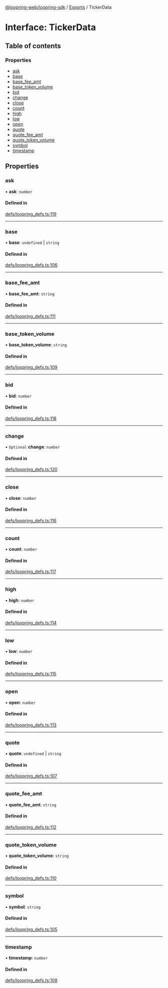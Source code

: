 [@loopring-web/loopring-sdk](../README.md) / [Exports](../modules.md) / TickerData

# Interface: TickerData

## Table of contents

### Properties

- [ask](TickerData.md#ask)
- [base](TickerData.md#base)
- [base\_fee\_amt](TickerData.md#base_fee_amt)
- [base\_token\_volume](TickerData.md#base_token_volume)
- [bid](TickerData.md#bid)
- [change](TickerData.md#change)
- [close](TickerData.md#close)
- [count](TickerData.md#count)
- [high](TickerData.md#high)
- [low](TickerData.md#low)
- [open](TickerData.md#open)
- [quote](TickerData.md#quote)
- [quote\_fee\_amt](TickerData.md#quote_fee_amt)
- [quote\_token\_volume](TickerData.md#quote_token_volume)
- [symbol](TickerData.md#symbol)
- [timestamp](TickerData.md#timestamp)

## Properties

### ask

• **ask**: `number`

#### Defined in

[defs/loopring_defs.ts:119](https://github.com/Loopring/loopring_sdk/blob/81e0b16/src/defs/loopring_defs.ts#L119)

___

### base

• **base**: `undefined` \| `string`

#### Defined in

[defs/loopring_defs.ts:106](https://github.com/Loopring/loopring_sdk/blob/81e0b16/src/defs/loopring_defs.ts#L106)

___

### base\_fee\_amt

• **base\_fee\_amt**: `string`

#### Defined in

[defs/loopring_defs.ts:111](https://github.com/Loopring/loopring_sdk/blob/81e0b16/src/defs/loopring_defs.ts#L111)

___

### base\_token\_volume

• **base\_token\_volume**: `string`

#### Defined in

[defs/loopring_defs.ts:109](https://github.com/Loopring/loopring_sdk/blob/81e0b16/src/defs/loopring_defs.ts#L109)

___

### bid

• **bid**: `number`

#### Defined in

[defs/loopring_defs.ts:118](https://github.com/Loopring/loopring_sdk/blob/81e0b16/src/defs/loopring_defs.ts#L118)

___

### change

• `Optional` **change**: `number`

#### Defined in

[defs/loopring_defs.ts:120](https://github.com/Loopring/loopring_sdk/blob/81e0b16/src/defs/loopring_defs.ts#L120)

___

### close

• **close**: `number`

#### Defined in

[defs/loopring_defs.ts:116](https://github.com/Loopring/loopring_sdk/blob/81e0b16/src/defs/loopring_defs.ts#L116)

___

### count

• **count**: `number`

#### Defined in

[defs/loopring_defs.ts:117](https://github.com/Loopring/loopring_sdk/blob/81e0b16/src/defs/loopring_defs.ts#L117)

___

### high

• **high**: `number`

#### Defined in

[defs/loopring_defs.ts:114](https://github.com/Loopring/loopring_sdk/blob/81e0b16/src/defs/loopring_defs.ts#L114)

___

### low

• **low**: `number`

#### Defined in

[defs/loopring_defs.ts:115](https://github.com/Loopring/loopring_sdk/blob/81e0b16/src/defs/loopring_defs.ts#L115)

___

### open

• **open**: `number`

#### Defined in

[defs/loopring_defs.ts:113](https://github.com/Loopring/loopring_sdk/blob/81e0b16/src/defs/loopring_defs.ts#L113)

___

### quote

• **quote**: `undefined` \| `string`

#### Defined in

[defs/loopring_defs.ts:107](https://github.com/Loopring/loopring_sdk/blob/81e0b16/src/defs/loopring_defs.ts#L107)

___

### quote\_fee\_amt

• **quote\_fee\_amt**: `string`

#### Defined in

[defs/loopring_defs.ts:112](https://github.com/Loopring/loopring_sdk/blob/81e0b16/src/defs/loopring_defs.ts#L112)

___

### quote\_token\_volume

• **quote\_token\_volume**: `string`

#### Defined in

[defs/loopring_defs.ts:110](https://github.com/Loopring/loopring_sdk/blob/81e0b16/src/defs/loopring_defs.ts#L110)

___

### symbol

• **symbol**: `string`

#### Defined in

[defs/loopring_defs.ts:105](https://github.com/Loopring/loopring_sdk/blob/81e0b16/src/defs/loopring_defs.ts#L105)

___

### timestamp

• **timestamp**: `number`

#### Defined in

[defs/loopring_defs.ts:108](https://github.com/Loopring/loopring_sdk/blob/81e0b16/src/defs/loopring_defs.ts#L108)
